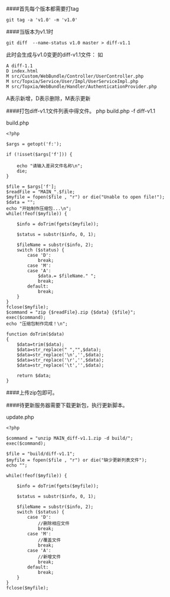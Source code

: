 
####首先每个版本都需要打tag

    git tag -a 'v1.0' -m 'v1.0'

####当版本为v1.1时

    git diff  --name-status v1.0 master > diff-v1.1

此时会生成与v1.0变更的diff-v1.1文件：
如

    A diff-1.1
    D index.html
    M src/Custom/WebBundle/Controller/UserController.php
    M src/Topxia/Service/User/Impl/UserServiceImpl.php
    M src/Topxia/WebBundle/Handler/AuthenticationProvider.php

A表示新增，D表示删除，M表示更新

####打包diff-v1.1文件列表中得文件。
php build.php -f diff-v1.1

build.php

    <?php

    $args = getopt('f:');

    if (!isset($args['f'])) {

        echo "请输入差异文件名称\n";
        die;
    }

    $file = $args['f'];
    $readFile = "MAIN_".$file;
    $myfile = fopen($file , "r") or die("Unable to open file!");
    $data = "";
    echo "开始制作压缩包...\n";
    while(!feof($myfile)) {

        $info = doTrim(fgets($myfile));

        $status = substr($info, 0, 1);

        $fileName = substr($info, 2);
        switch ($status) {
            case 'D':
                break;
            case 'M':
            case 'A':
                $data.= $fileName." ";
                break;
            default:
                break;
        }
    }
    fclose($myfile);
    $command = "zip {$readFile}.zip {$data} {$file}";
    exec($command);
    echo "压缩包制作完成！\n";

    function doTrim($data)
    {
        $data=trim($data);
        $data=str_replace(" ","",$data);
        $data=str_replace('\n','',$data);
        $data=str_replace('\r','',$data);
        $data=str_replace('\t','',$data);

        return $data;
    }


####上传zip包即可。


####待更新服务器需要下载更新包，执行更新脚本。


update.php

    <?php

    $command = "unzip MAIN_diff-v1.1.zip -d build/";
    exec($command);

    $file = "build/diff-v1.1";
    $myfile = fopen($file , "r") or die("缺少更新列表文件");
    echo "";

    while(!feof($myfile)) {

        $info = doTrim(fgets($myfile));

        $status = substr($info, 0, 1);

        $fileName = substr($info, 2);
        switch ($status) {
            case 'D':
                //删除相应文件
                break;
            case 'M':
                //覆盖文件
                break;
            case 'A':
                //新增文件
                break;
            default:
                break;
        }
    }
    fclose($myfile);

